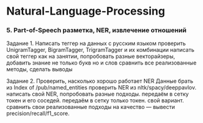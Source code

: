 # Natural-Language-Processing

### 5. Part-of-Speech разметка, NER, извлечение отношений
Задание 1. Написать теггер на данных с русским языком проверить UnigramTagger, BigramTagger, TrigramTagger и их комбинации написать свой теггер как на занятии, попробовать разные векторайзеры, добавить знание не только букв но и слов сравнить все реализованные методы, сделать выводы

Задание 2. Проверить, насколько хорошо работает NER Данные брать из Index of /pub/named_entities проверить NER из nltk/spacy/deeppavlov. написать свой NER, попробовать разные подходы. передаём в сетку токен и его соседей. передаём в сетку только токен. свой вариант. сравнить свои реализованные подходы на качество — вывести precision/recall/f1_score.
